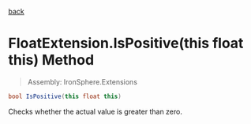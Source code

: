 ﻿

[back](/IronSphere.Extensions/types/FloatExtension)

# FloatExtension.IsPositive(this float this) Method

> Assembly: IronSphere.Extensions

```csharp
bool IsPositive(this float this)
```

Checks whether the actual value is greater than zero.

 